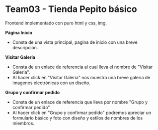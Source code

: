 # Team03 - Tienda Pepito básico 
Frontend implementado con puro html y css, img.

**Página Inicio**
- Consta de una vista principal, pagina de inicio con una breve descripción.

**Visitar Galeria**
- Consta de un enlace de referencia al cual lleva el nombre de  "Visitar Galeria".
- Al hacer click en "Visitar Galeria" nos muestra una breve galeria de imagenes electrónicas con un  diseño.

**Grupo y confirmar pedido**
- Consta de un enlace de referencia que lleva por nombre "Grupo y confirmar pedido"
- Al hacer click en "Grupo y confirmar pedido" podremos apreciar un formulario básico y foto con diseño y estilos de nombres de los miembros.


